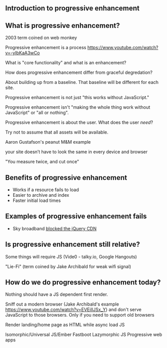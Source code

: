 ## Introduction to progressive enhancement

## What is progressive enhancement?

2003 term coined on web monkey

Progressive enhancement is a process
https://www.youtube.com/watch?v=-yIbKaA3wCo

What is "core functionality" and what is an enhancement?

How does progressive enhancement differ from graceful degredation?

About building up from a baseline. That baseline will be different for each site.

Progressive enhancement is not just "this works without JavaScript."

Progressive enhancement isn't "making the whole thing work without JavaScript" or "all or nothing".

Progressive enhancement is about the user. What does the user *need*?

Try not to assume that all assets will be available.

Aaron Gustafson's peanut M&M example

your site doesn’t have to look the same in every device and browser

"You measure twice, and cut once"

## Benefits of progressive enhancement

- Works if a resource fails to load
- Easier to archive and index
- Faster initial load times


## Examples of progressive enhancement fails

- Sky broadband [blocked the jQuery CDN](http://www.thinkbroadband.com/news/6261-sky-parental-controls-break-jquery-website.html)



## Is progressive enhancement still relative?

Some things will require JS (Vide0 - talky.io, Google Hangouts)

"Lie-Fi" (term coined by Jake Archibald for weak wifi signal)

## How do we do progressive enhancement today?

Nothing should have a JS dependent first render.

Sniff out a modern browser (Jake Archibald's example https://www.youtube.com/watch?v=EVEiIlJSx_Y) and don't serve JavaScript to those browsers. Only if you need to support old browsers

Render landing/home page as HTML while async load JS

Isomorphic/Universal JS/Ember Fastboot
Lazymorphic JS
Progressive web apps






